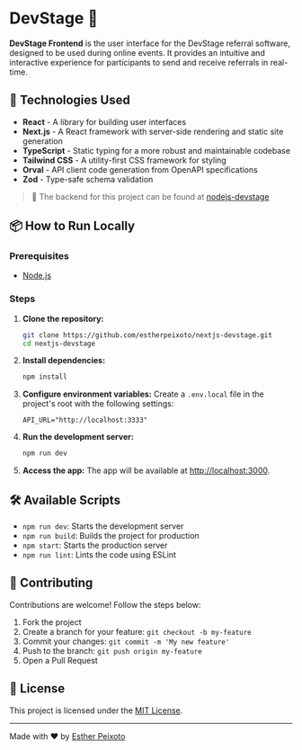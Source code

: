 # DevStage 🎨

**DevStage Frontend** is the user interface for the DevStage referral software, designed to be used during online events. It provides an intuitive and interactive experience for participants to send and receive referrals in real-time.

## 🚀 Technologies Used

- **React** - A library for building user interfaces
- **Next.js** - A React framework with server-side rendering and static site generation
- **TypeScript** - Static typing for a more robust and maintainable codebase
- **Tailwind CSS** - A utility-first CSS framework for styling
- **Orval** - API client code generation from OpenAPI specifications
- **Zod** - Type-safe schema validation

> 🔗 The backend for this project can be found at [nodejs-devstage](https://github.com/estherpeixoto/nodejs-devstage)

## 📦 How to Run Locally

### Prerequisites

- [Node.js](https://nodejs.org/)

### Steps

1. **Clone the repository:**
   ```bash
   git clone https://github.com/estherpeixoto/nextjs-devstage.git
   cd nextjs-devstage
   ```

2. **Install dependencies:**
   ```bash
   npm install
   ```

3. **Configure environment variables:**
   Create a `.env.local` file in the project's root with the following settings:
   ```
   API_URL="http://localhost:3333"
   ```

4. **Run the development server:**
   ```bash
   npm run dev
   ```

5. **Access the app:**
   The app will be available at [http://localhost:3000](http://localhost:3000).

## 🛠️ Available Scripts

- `npm run dev`: Starts the development server
- `npm run build`: Builds the project for production
- `npm start`: Starts the production server
- `npm run lint`: Lints the code using ESLint

## 🤝 Contributing

Contributions are welcome! Follow the steps below:

1. Fork the project
2. Create a branch for your feature: `git checkout -b my-feature`
3. Commit your changes: `git commit -m 'My new feature'`
4. Push to the branch: `git push origin my-feature`
5. Open a Pull Request

## 📝 License

This project is licensed under the [MIT License](LICENSE).

---

Made with ❤️ by [Esther Peixoto](https://github.com/estherpeixoto)

